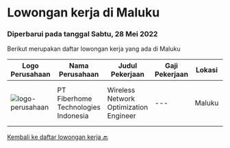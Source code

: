 
  # Lowongan kerja di Maluku

  ### Diperbarui pada tanggal Sabtu, 28 Mei 2022

  Berikut merupakan daftar lowongan kerja yang ada di Maluku

  |Logo Perusahaan | Nama Perusahaan | Judul Pekerjaan | Gaji Pekerjaan | Lokasi | Deskripsi | Tanggal diunggah | Pranala |
  | -------------- | --------------- | --------------- | --------- | --------- | -------------- | ------- | ----------- |
  |![logo-perusahaan](https://image-service-cdn.seek.com.au/75a0e137cbbbb6119c508c6dc1464d0ff9ef547b/ee4dce1061f3f616224767ad58cb2fc751b8d2dc)|PT Fiberhome Technologies Indonesia|Wireless Network Optimization Engineer|---|Maluku|Job Responsibility:1. Responsible for SSV test.2. Responsible  for outputting SSV report.3. Coordinate with wireless problem analysis and test.Job...|Rabu, 25 Mei 2022|https://www.jobstreet.co.id/id/job/wireless-network-optimization-engineer-3876910?token=0~538a8c8d-be8f-4cf5-8488-c814d3873187&sectionRank=1&jobId=jobstreet-id-job-3876910|


  [Kembali ke daftar lowongan kerja 🔙](../README.md#daftar-lowongan-kerja)
  